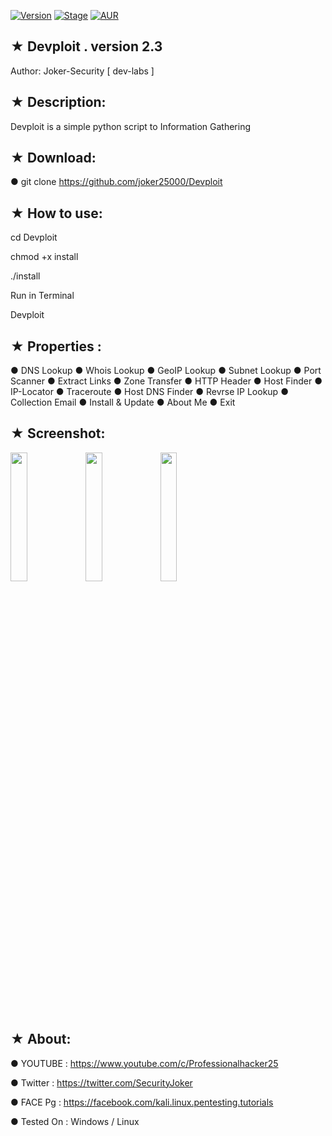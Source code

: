 [![Version](https://img.shields.io/badge/Devploit-v2.3-brightgreen.svg?maxAge=259200)]()
[![Stage](https://img.shields.io/badge/Release-Stable-brightgreen.svg)]()
[![AUR](https://img.shields.io/aur/license/yaourt.svg)]()
## ★ Devploit . version 2.3

   Author: Joker-Security [ dev-labs ]

## ★ Description:

Devploit is a simple python script to Information Gathering 

## ★ Download:

● git clone https://github.com/joker25000/Devploit

## ★ How to use:

cd Devploit

chmod +x install

./install

Run in Terminal 

Devploit

## ★ Properties :

● DNS Lookup 
● Whois Lookup
● GeoIP Lookup
● Subnet Lookup
● Port Scanner
● Extract Links 
● Zone Transfer
● HTTP Header
● Host Finder
● IP-Locator
● Traceroute
● Host DNS Finder
● Revrse IP Lookup
● Collection Email
● Install & Update
● About Me 
● Exit

## ★ Screenshot:

<img src="https://i.imgur.com/k0XG34B.png" width="23%"></img> <img src="https://i.imgur.com/vvgOEw1.png" width="23%"></img> <img src="https://i.imgur.com/B3rOz5B.png" width="23%"></img> 

## ★ About:

● YOUTUBE : https://www.youtube.com/c/Professionalhacker25

● Twitter : https://twitter.com/SecurityJoker

● FACE Pg : https://facebook.com/kali.linux.pentesting.tutorials

● Tested On : Windows / Linux

